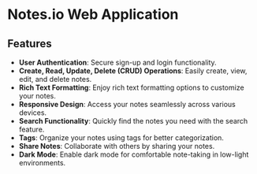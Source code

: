 # Notes.io Web Application


## Features

- **User Authentication**: Secure sign-up and login functionality.
- **Create, Read, Update, Delete (CRUD) Operations**: Easily create, view, edit, and delete notes.
- **Rich Text Formatting**: Enjoy rich text formatting options to customize your notes.
- **Responsive Design**: Access your notes seamlessly across various devices.
- **Search Functionality**: Quickly find the notes you need with the search feature.
- **Tags**: Organize your notes using tags for better categorization.
- **Share Notes**: Collaborate with others by sharing your notes.
- **Dark Mode**: Enable dark mode for comfortable note-taking in low-light environments.
